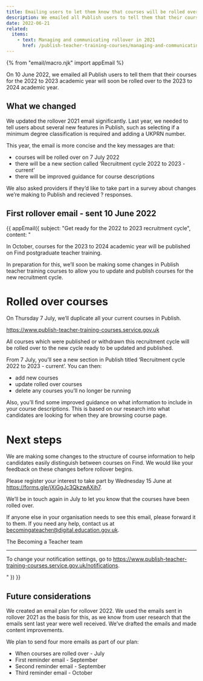 ```yaml
---
title: Emailing users to let them know that courses will be rolled over soon
description: We emailed all Publish users to tell them that their courses would be rolled over on 7 July 2022
date: 2022-06-21
related:
  items:
    - text: Managing and communicating rollover in 2021
      href: /publish-teacher-training-courses/managing-and-communicating-rollover-in-2021/
---
```


{% from "email/macro.njk" import appEmail %}

<!-- markdownlint-disable MD001 MD025 -->

On 10 June 2022, we emailed all Publish users to tell them that their courses for the 2022 to 2023 academic year will soon be rolled over to the 2023 to 2024 academic year.

## What we changed

We updated the rollover 2021 email significantly. Last year, we needed to tell users about several new features in Publish, such as selecting if a minimum degree classification is required and adding a UKPRN number.

This year, the email is more concise and the key messages are that:

- courses will be rolled over on 7 July 2022
- there will be a new section called ‘Recruitment cycle 2022 to 2023 - current’
- there will be improved guidance for course descriptions

We also asked providers if they’d like to take part in a survey about changes we’re making to Publish and recieved ? responses.

## First rollover email - sent 10 June 2022

{{ appEmail({
  subject: "Get ready for the 2022 to 2023 recruitment cycle",
  content: "

In October, courses for the 2023 to 2024 academic year will be published on Find postgraduate teacher training.

In preparation for this, we’ll soon be making some changes in Publish teacher training courses to allow you to update and publish courses for the new recruitment cycle.

# Rolled over courses

On Thursday 7 July, we’ll duplicate all your current courses in Publish.

https://www.publish-teacher-training-courses.service.gov.uk

All courses which were published or withdrawn this recruitment cycle will be rolled over to the new cycle ready to be updated and published.

From 7 July, you’ll see a new section in Publish titled ‘Recruitment cycle 2022 to 2023 - current’. You can then:

- add new courses
- update rolled over courses
- delete any courses you’ll no longer be running

Also, you’ll find some improved guidance on what information to include in your course descriptions. This is based on our research into what candidates are looking for when they are browsing course page.

# Next steps

We are making some changes to the structure of course information to help candidates easily distinguish between courses on Find. We would like your feedback on these changes before rollover begins.

Please register your interest to take part by Wednesday 15 June at https://forms.gle/jXiGgJc3QkzwAXih7.

We’ll be in touch again in July to let you know that the courses have been rolled over.

If anyone else in your organisation needs to see this email, please forward it to them. If you need any help, contact us at becomingateacher@digital.education.gov.uk.

The Becoming a Teacher team

---

To change your notification settings, go to https://www.publish-teacher-training-courses.service.gov.uk/notifications.

  "
}) }}


## Future considerations

We created an email plan for rollover 2022. We used the emails sent in rollover 2021 as the basis for this, as we know from user research that the emails sent last year were well received. We’ve drafted the emails and made content improvements.

We plan to send four more emails as part of our plan:

- When courses are rolled over - July
- First reminder email - September
- Second reminder email - September
- Third reminder email - October
